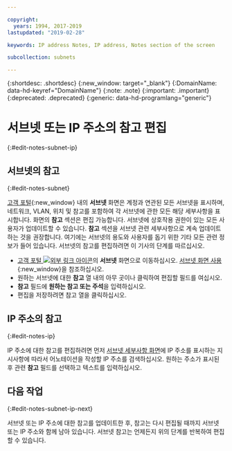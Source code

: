 ```yaml
---

copyright:
  years: 1994, 2017-2019
lastupdated: "2019-02-28"

keywords: IP address Notes, IP address, Notes section of the screen

subcollection: subnets

---
```


{:shortdesc: .shortdesc}
{:new_window: target="_blank"}
{:DomainName: data-hd-keyref="DomainName"}
{:note: .note}
{:important: .important}
{:deprecated: .deprecated}
{:generic: data-hd-programlang="generic"}

# 서브넷 또는 IP 주소의 참고 편집
{:#edit-notes-subnet-ip}

## 서브넷의 참고
{:#edit-notes-subnet}

[고객 포털](https://{DomainName}/){:new_window} 내의 **서브넷** 화면은 계정과 연관된 모든 서브넷을 표시하며, 네트워크, VLAN, 위치 및 참고를 포함하여 각 서브넷에 관한 모든 해당 세부사항을 표시합니다. 화면의 **참고** 섹션은 편집 가능합니다. 서브넷에 상호작용 권한이 있는 모든 사용자가 업데이트할 수 있습니다. **참고** 섹션을 서브넷 관련 세부사항으로 계속 업데이트하는 것을 권장합니다. 여기에는 서브넷의 용도와 사용자를 돕기 위한 기타 모든 관련 정보가 들어 있습니다. 서브넷의 참고를 편집하려면 이 기사의 단계를 따르십시오.

* [고객 포털 ![외부 링크 아이콘](../../icons/launch-glyph.svg "외부 링크 아이콘")](https://{DomainName}/)의 **서브넷** 화면으로 이동하십시오. [서브넷 화면 사용](/docs/infrastructure/subnets?topic=subnets-view-subnet-details){:new_window}을 참조하십시오.
* 원하는 서브넷에 대한 **참고** 열 내의 아무 곳이나 클릭하여 편집할 필드를 여십시오.
* **참고** 필드에 **원하는 참고 또는 주석**을 입력하십시오.
* 편집을 저장하려면 참고 열을 클릭하십시오.

## IP 주소의 참고
{:#edit-notes-ip}

IP 주소에 대한 참고를 편집하려면 먼저 [서브넷 세부사항 화면](/docs/infrastructure/subnets?topic=subnets-filter-ip-addresses-on-the-subnet-details-screen)에 IP 주소를 표시하는 지시사항에 따라서 어노테이션을 작성할 IP 주소를 검색하십시오. 원하는 주소가 표시된 후 관련 **참고** 필드를 선택하고 텍스트를 입력하십시오.

## 다음 작업
{:#edit-notes-subnet-ip-next}

서브넷 또는 IP 주소에 대한 참고를 업데이트한 후, 참고는 다시 편집될 때까지 서브넷 또는 IP 주소와 함께 남아 있습니다. 서브넷 참고는 언제든지 위의 단계를 반복하여 편집할 수 있습니다.
